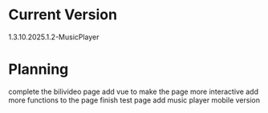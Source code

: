 # Current Version
1.3.10.2025.1.2-MusicPlayer

# Planning
complete the bilivideo page
add vue to make the page more interactive
add more functions to the page
finish test page
add music player mobile version